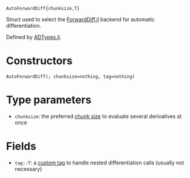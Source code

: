 ```
AutoForwardDiff{chunksize,T}
```

Struct used to select the [ForwardDiff.jl](https://github.com/JuliaDiff/ForwardDiff.jl) backend for automatic differentiation.

Defined by [ADTypes.jl](https://github.com/SciML/ADTypes.jl).

# Constructors

```
AutoForwardDiff(; chunksize=nothing, tag=nothing)
```

# Type parameters

  * `chunksize`: the preferred [chunk size](https://juliadiff.org/ForwardDiff.jl/stable/user/advanced/#Configuring-Chunk-Size) to evaluate several derivatives at once

# Fields

  * `tag::T`: a [custom tag](https://juliadiff.org/ForwardDiff.jl/release-0.10/user/advanced.html#Custom-tags-and-tag-checking-1) to handle nested differentiation calls (usually not necessary)
